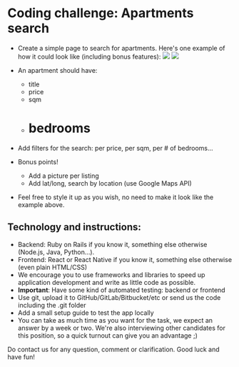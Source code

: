 # Coding challenge: Apartments search
* Create a simple page to search for apartments. Here's one example of how it could look like (including bonus features):
![](https://user-images.githubusercontent.com/636075/70719197-d08fc300-1cf1-11ea-9b7c-c767f8d30abd.png)
![](https://user-images.githubusercontent.com/636075/70719197-d08fc300-1cf1-11ea-9b7c-c767f8d30abd.png)

* An apartment should have:
  - title
  - price
  - sqm
  - # bedrooms
* Add filters for the search: per price, per sqm, per # of bedrooms… 
* Bonus points!
  * Add a picture per listing
  * Add lat/long, search by location (use Google Maps API)
* Feel free to style it up as you wish, no need to make it look like the example above.

## Technology and instructions:
* Backend: Ruby on Rails if you know it, something else otherwise (Node.js, Java, Python…). 
* Frontend: React or React Native if you know it, something else otherwise (even plain HTML/CSS) 
* We encourage you to use frameworks and libraries to speed up application development and write as little code as possible.
* **Important**: Have some kind of automated testing: backend or frontend
* Use git, upload it to GitHub/GitLab/Bitbucket/etc or send us the code including the .git folder
* Add a small setup guide to test the app locally
* You can take as much time as you want for the task, we expect an answer by a week or two. We're also interviewing other candidates for this position, so a quick turnout can give you an advantage ;)

Do contact us for any question, comment or clarification. Good luck and have fun!
